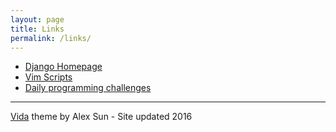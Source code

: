 ```yaml
---
layout: page
title: Links
permalink: /links/
---
```

- <a href="https://www.djangoproject.com/">Django Homepage</a>
- <a href="http://www.vim.org/scripts/">Vim Scripts</a>
- <a href="https://www.reddit.com/r/dailyprogrammer">Daily programming challenges</a>

-----------
<a href="https://github.com/syaning/vida">Vida</a> theme by Alex Sun - Site updated 2016
